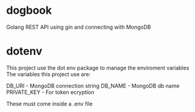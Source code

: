 # dogbook
Golang REST API using gin and connecting with MongoDB

# dotenv
This project use the dot env package to manage the enviroment variables
The variables this project use are:

DB_URI - MongoDB connection string
DB_NAME - MongoDB db name 
PRIVATE_KEY - For token ecryption

These must come inside a .env file
